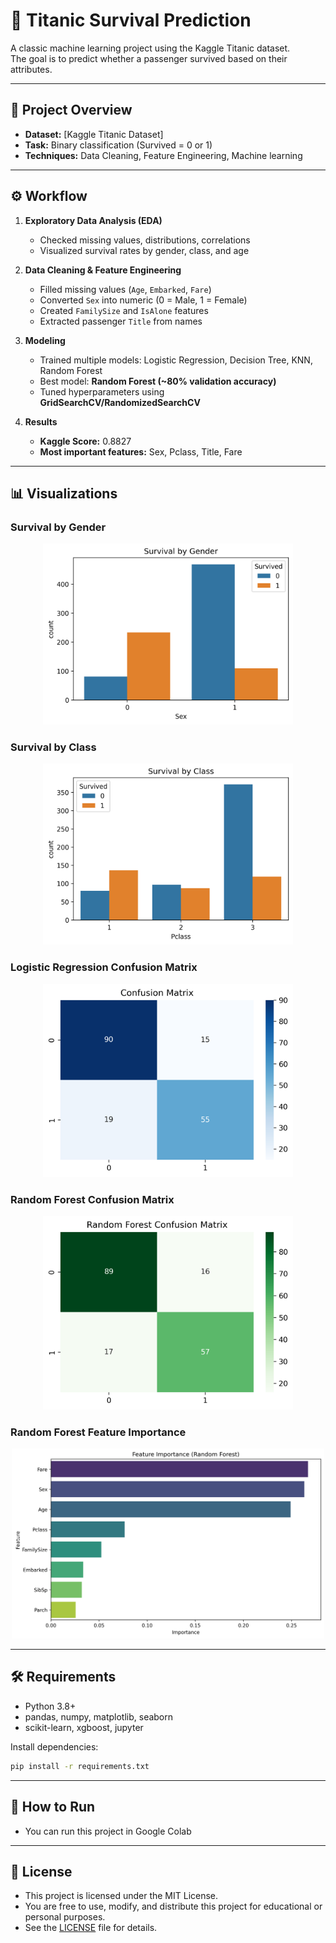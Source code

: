# 🚢 Titanic Survival Prediction

A classic machine learning project using the Kaggle Titanic dataset.  
The goal is to predict whether a passenger survived based on their attributes.  

---

## 📌 Project Overview
- **Dataset:** [Kaggle Titanic Dataset] 
- **Task:** Binary classification (Survived = 0 or 1)  
- **Techniques:** Data Cleaning, Feature Engineering, Machine learning  

---

## ⚙️ Workflow
1. **Exploratory Data Analysis (EDA)**
   - Checked missing values, distributions, correlations  
   - Visualized survival rates by gender, class, and age  

2. **Data Cleaning & Feature Engineering**
   - Filled missing values (`Age`, `Embarked`, `Fare`)  
   - Converted `Sex` into numeric (0 = Male, 1 = Female)  
   - Created `FamilySize` and `IsAlone` features  
   - Extracted passenger `Title` from names  

3. **Modeling**
   - Trained multiple models: Logistic Regression, Decision Tree, KNN, Random Forest  
   - Best model: **Random Forest (~80% validation accuracy)**  
   - Tuned hyperparameters using **GridSearchCV/RandomizedSearchCV**  

4. **Results**
   - **Kaggle Score:** 0.8827  
   - **Most important features:** Sex, Pclass, Title, Fare  

---

## 📊 Visualizations

### Survival by Gender
<p align="center">
<img src="images/survival_by_gender.png" width="400">
</p>

### Survival by Class
<p align="center">
<img src="images/survival_by_class.png" width="400">
</p>

### Logistic Regression Confusion Matrix
<p align="center">
<img src="images/confusion_matrix.png" width="400">
</p>

### Random Forest Confusion Matrix
<p align="center">
<img src="images/confusion_matrix_rf.png" width="400">
</p>

### Random Forest Feature Importance
<p align="center">
<img src="images/feature_importance.png" width="500">
</p>

---

## 🛠️ Requirements
- Python 3.8+  
- pandas, numpy, matplotlib, seaborn  
- scikit-learn, xgboost, jupyter  

Install dependencies:
```bash
pip install -r requirements.txt
```
---

 ## 🚀 How to Run
- You can run this project in Google Colab 

---
## 📄 License
- This project is licensed under the MIT License.  
- You are free to use, modify, and distribute this project for educational or personal purposes.  
- See the [LICENSE](LICENSE) file for details.
